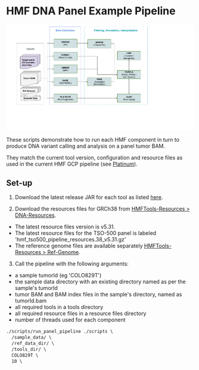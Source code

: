 # HMF DNA Panel Example Pipeline

![HMF_Pipeline](./hmf_tools_panel_pipeline.png)

These scripts demonstrate how to run each HMF component in turn to produce DNA variant calling and analysis on a panel tumor BAM. 

They match the current tool version, configuration and resource files as used in the current HMF GCP pipeline (see [Platinum](https://github.com/hartwigmedical/platinum)). 

## Set-up

1. Download the latest release JAR for each tool as listed [here](https://github.com/hartwigmedical/hmftools#current-versions).

2. Download the resources files for GRCh38 from [HMFTools-Resources > DNA-Resources](https://resources.hartwigmedicalfoundation.nl/). 
- The latest resource files version is v5.31. 
- The latest resource files for the TSO-500 panel is labeled 'hmf_tso500_pipeline_resources.38_v5.31.gz'
- The reference genome files are available separately [HMFTools-Resources > Ref-Genome](https://resources.hartwigmedicalfoundation.nl/).

3. Call the pipeline with the following arguments:
- a sample tumorId (eg 'COLO829T')
- the sample data directory with an existing directory named as per the sample's tumorId
- tumor BAM and BAM index files in the sample's directory, named as tumorId.bam
- all required tools in a tools directory
- all required resource files in a resource files directory
- number of threads used for each component

```
./scripts/run_panel_pipeline ./scripts \
  /sample_data/ \
  /ref_data_dir/ \
  /tools_dir/ \
  COLO829T \
  10 \
```  


